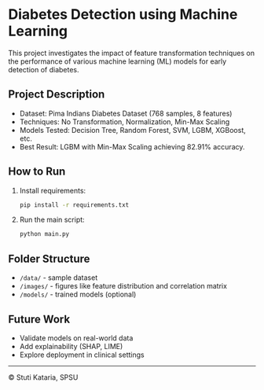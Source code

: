 # Diabetes Detection using Machine Learning

This project investigates the impact of feature transformation techniques on the performance of various machine learning (ML) models for early detection of diabetes.

## Project Description
- Dataset: Pima Indians Diabetes Dataset (768 samples, 8 features)
- Techniques: No Transformation, Normalization, Min-Max Scaling
- Models Tested: Decision Tree, Random Forest, SVM, LGBM, XGBoost, etc.
- Best Result: LGBM with Min-Max Scaling achieving 82.91% accuracy.

## How to Run
1. Install requirements:
    ```bash
    pip install -r requirements.txt
    ```
2. Run the main script:
    ```bash
    python main.py
    ```

## Folder Structure
- `/data/` - sample dataset
- `/images/` - figures like feature distribution and correlation matrix
- `/models/` - trained models (optional)

## Future Work
- Validate models on real-world data
- Add explainability (SHAP, LIME)
- Explore deployment in clinical settings

---

© Stuti Kataria, SPSU
